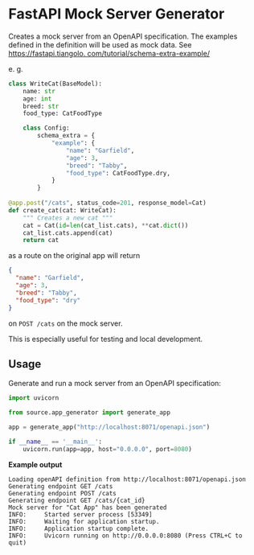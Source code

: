 # FastAPI Mock Server Generator

Creates a mock server from an OpenAPI specification. The examples defined in the definition will be used as mock data. See [https://fastapi.tiangolo.
com/tutorial/schema-extra-example/](https://fastapi.tiangolo.com/tutorial/schema-extra-example/)

e. g.

```python
class WriteCat(BaseModel):
    name: str
    age: int
    breed: str
    food_type: CatFoodType

    class Config:
        schema_extra = {
            "example": {
                "name": "Garfield",
                "age": 3,
                "breed": "Tabby",
                "food_type": CatFoodType.dry,
            }
        }
	    
@app.post("/cats", status_code=201, response_model=Cat)
def create_cat(cat: WriteCat):
    """ Creates a new cat """
    cat = Cat(id=len(cat_list.cats), **cat.dict())
    cat_list.cats.append(cat)
    return cat
```

as a route on the original app will return

```json
{
  "name": "Garfield",
  "age": 3,
  "breed": "Tabby",
  "food_type": "dry"
}
```
on `POST /cats` on the mock server.

This is especially useful for testing and local development.

## Usage

Generate and run a mock server from an OpenAPI specification:

```python
import uvicorn

from source.app_generator import generate_app

app = generate_app("http://localhost:8071/openapi.json")

if __name__ == '__main__':
    uvicorn.run(app=app, host="0.0.0.0", port=8080)
```

**Example output**

```shell
Loading openAPI definition from http://localhost:8071/openapi.json
Generating endpoint GET /cats
Generating endpoint POST /cats
Generating endpoint GET /cats/{cat_id}
Mock server for "Cat App" has been generated
INFO:     Started server process [53349]
INFO:     Waiting for application startup.
INFO:     Application startup complete.
INFO:     Uvicorn running on http://0.0.0.0:8080 (Press CTRL+C to quit)
```